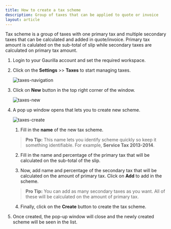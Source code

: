 ```yaml
---
title: How to create a tax scheme
description: Group of taxes that can be applied to quote or invoice
layout: article
---
```

Tax scheme is a group of taxes with one primary tax and multiple secondary taxes that can be calculated and added in quote/invoice. Primary tax amount is calulated on the sub-total of slip while secondary taxes are calculated on primary tax amount.

1. Login to your Gaurilla account and set the required workspace.

2. Click on the **Settings** >> **Taxes** to start managing taxes.

	![taxes-navigation]()

3. Click on **New** button in the top right corner of the window.

	![taxes-new]()

4. A pop up window opens that lets you to create new scheme.

	![taxes-create]()

	1. Fill in the **name** of the new tax scheme.

	> **Pro Tip:** This name lets you identify scheme quickly so keep it something identifiable. For example, **Service Tax 2013-2014**.

	2. Fill in the name and percentage of the primary tax that will be calculated on the sub-total of the slip.

	3. Now, add name and percentage of the secondary tax that will be calculated on the amount of primary tax. Click on **Add** to add in the scheme.

	> **Pro Tip:** You can add as many secondary taxes as you want. All of these will be calculated on the amount of primary tax.

	4. Finally, click on the **Create** button to create the tax scheme.

5. Once created, the pop-up window will close and the newly created scheme will be seen in the list.